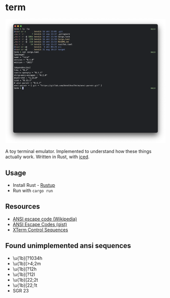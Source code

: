 # term

![term](term.png)

A toy terminal emulator. Implemented to understand how these things actually work.
Written in Rust, with [iced](https://iced.rs).

## Usage

- Install Rust - [Rustup](https://rustup.rs/)
- Run with `cargo run`

## Resources

- [ANSI escape code (Wikipedia)](https://en.wikipedia.org/wiki/ANSI_escape_code)
- [ANSI Escape Codes (gist)](https://gist.github.com/fnky/458719343aabd01cfb17a3a4f7296797)
- [XTerm Control Sequences](https://invisible-island.net/xterm/ctlseqs/ctlseqs.html)

## Found unimplemented ansi sequences

- \u{1b}[?1034h
- \u{1b}[>4;2m
- \u{1b}[?12h
- \u{1b}[?12l
- \u{1b}[22;2t
- \u{1b}[22;1t
- SGR 23
